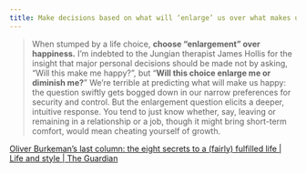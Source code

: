 ```yaml
---
title: Make decisions based on what will ‘enlarge’ us over what makes us happy
---
```


> When stumped by a life choice, **choose “enlargement” over happiness.** I’m indebted to the Jungian therapist James Hollis for the insight that major personal decisions should be made not by asking, “Will this make me happy?”, but “**Will this choice enlarge me or diminish me?**” We’re terrible at predicting what will make us happy: the question swiftly gets bogged down in our narrow preferences for security and control. But the enlargement question elicits a deeper, intuitive response. You tend to just know whether, say, leaving or remaining in a relationship or a job, though it might bring short-term comfort, would mean cheating yourself of growth.   

[Oliver Burkeman’s last column: the eight secrets to a (fairly) fulfilled life | Life and style | The Guardian](https://www.theguardian.com/lifeandstyle/2020/sep/04/oliver-burkemans-last-column-the-eight-secrets-to-a-fairly-fulfilled-life?utm_source=Jocelyn+K.+Glei%27s+newsletter&utm_campaign=25ed320f71-Newsletter_12_07_17_COPY_01&utm_medium=email&utm_term=0_0d0c9bd4c2-25ed320f71-157007449&mc_cid=25ed320f71&mc_eid=ea14d8b56c)
